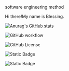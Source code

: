 software engineering method


Hi there!My name is Blessing.

[![Anurag's GitHub stats](https://github-readme-stats.vercel.app/api?username=BlessingAyoola)](https://github.com/anuraghazra/github-readme-stats)


![GitHub workflow](https://github.com/BlessingAyoola/sem/actions/workflows/main.yml/badge.svg)

![GitHub License](https://img.shields.io/github/license/Build/passing)

![Static Badge](https://img.shields.io/badge/Build%20passing-green?style=flat&logoColor=black&labelColor=black&color=green)


![Static Badge](https://img.shields.io/badge/Licence%20Apache-2.0-green?style=flat&logoColor=black&labelColor=black&color=green)





